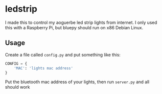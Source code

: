 # ledstrip

I made this to control my aoguerbe led strip lights from internet.
I only used this with a Raspberry Pi, but bluepy should run on x86 Debian Linux.

## Usage

Create a file called `config.py` and put something like this:

```python
CONFIG = {
    'MAC': 'lights mac address'
}
```

Put the bluetooth mac address of your lights, then run `server.py` and all should work